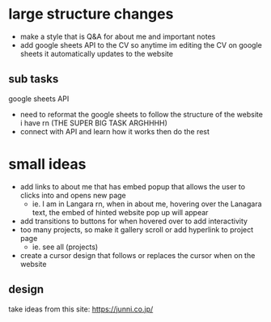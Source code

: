# large structure changes
- make a style that is Q&A for about me and important notes
- add google sheets API to the CV so anytime im editing the CV on google sheets it automatically updates to the website

## sub tasks
google sheets API 
- need to reformat the google sheets to follow the structure of the website i have rn (THE SUPER BIG TASK ARGHHHH)
- connect with API and learn how it works then do the rest

# small ideas
- add links to about me that has embed popup that allows the user to clicks into and opens new page
	- ie. I am in Langara rn, when in about me, hovering over the Lanagara text, the embed of hinted website pop up will appear
- add transitions to buttons for when hovered over to add interactivity
- too many projects, so make it gallery scroll or add hyperlink to project page
	- ie. see all (projects)
- create a cursor design that follows or replaces the cursor when on the website

## design
take ideas from this site: https://junni.co.jp/ 
